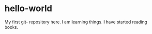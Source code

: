 hello-world
===========

My first git- repository here.
I am learning things. I have started reading books.
